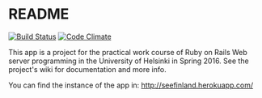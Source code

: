 # README

[![Build Status](https://travis-ci.org/tuomokar/Finnish-municipalities.svg?branch=master)](https://travis-ci.org/tuomokar/Finnish-municipalities)
[![Code Climate](https://codeclimate.com/github/tuomokar/Finnish-municipalities/badges/gpa.svg)](https://codeclimate.com/github/tuomokar/Finnish-municipalities)

This app is a project for the practical work course of Ruby on Rails Web server programming 
in the University of Helsinki in Spring 2016. See the project's wiki for documentation and more info.

You can find the instance of the app in:
http://seefinland.herokuapp.com/

